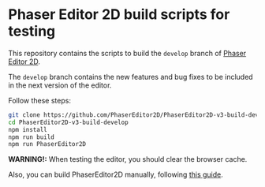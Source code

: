 # Phaser Editor 2D build scripts for testing

This repository contains the scripts to build the `develop` branch of [Phaser Editor 2D](https://github.com/PhaserEditor2D/PhaserEditor2D-v3).

The `develop` branch contains the new features and bug fixes to be included in the next version of the editor.

Follow these steps:

```bash
git clone https://github.com/PhaserEditor2D/PhaserEditor2D-v3-build-develop.git
cd PhaserEditor2D-v3-build-develop
npm install
npm run build
npm run PhaserEditor2D
```

**WARNING!:** When testing the editor, you should clear the browser cache.

Also, you can build PhaserEditor2D manually, following [this guide](https://github.com/PhaserEditor2D/PhaserEditor2D-v3/blob/develop/BUILD.md).

